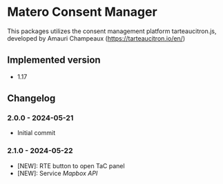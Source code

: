 # Matero Consent Manager

This packages utilizes the consent management platform tarteaucitron.js, developed by Amauri Champeaux (https://tarteaucitron.io/en/)

## Implemented version
* 1.17

## Changelog

### 2.0.0 - 2024-05-21
* Initial commit

### 2.1.0 - 2024-05-22
* [NEW]: RTE button to open TaC panel
* [NEW]: Service _Mapbox API_
